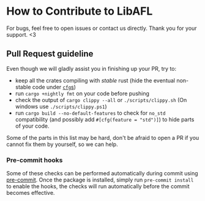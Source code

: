 # How to Contribute to LibAFL

For bugs, feel free to open issues or contact us directly. Thank you for your support. <3

## Pull Request guideline

Even though we will gladly assist you in finishing up your PR, try to:

- keep all the crates compiling with *stable* rust (hide the eventual non-stable code under [`cfg`s](https://github.com/AFLplusplus/LibAFL/blob/main/libafl/build.rs#L26))
- run `cargo +nightly fmt` on your code before pushing
- check the output of `cargo clippy --all` or `./scripts/clippy.sh` (On windows use `./scripts/clippy.ps1`)
- run `cargo build --no-default-features` to check for `no_std` compatibility (and possibly add `#[cfg(feature = "std")]`) to hide parts of your code.

Some of the parts in this list may be hard, don't be afraid to open a PR if you cannot fix them by yourself, so we can help.

### Pre-commit hooks

Some of these checks can be performed automatically during commit using [pre-commit](https://pre-commit.com/).
Once the package is installed, simply run `pre-commit install` to enable the hooks, the checks will run automatically before the commit becomes effective.
